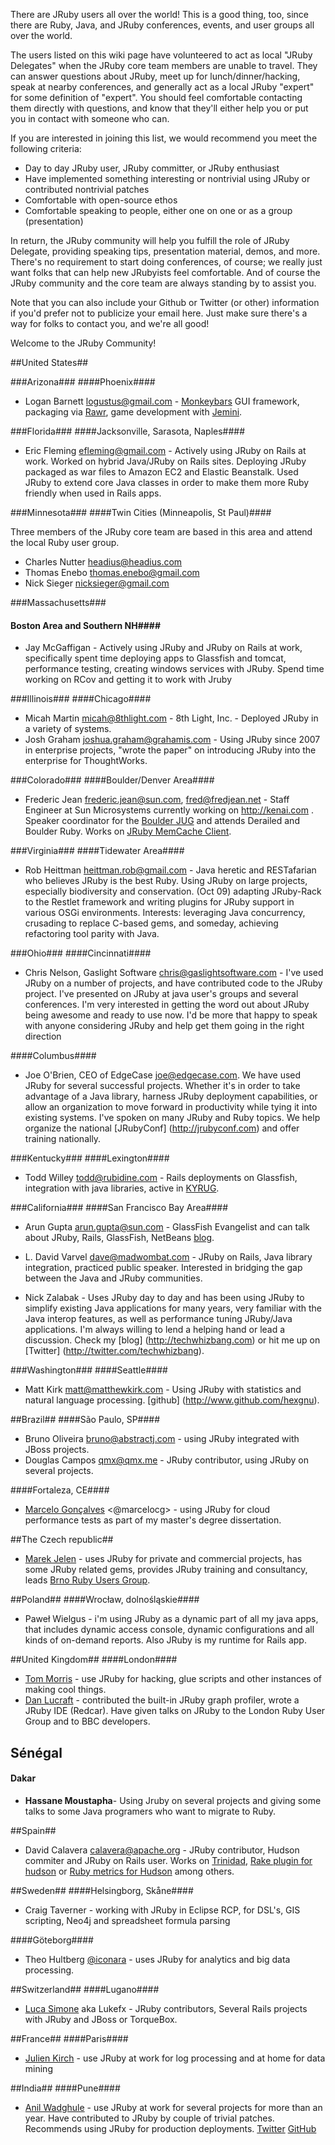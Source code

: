 There are JRuby users all over the world! This is a good thing, too, since there are Ruby, Java, and JRuby conferences, events, and user groups all over the world.

The users listed on this wiki page have volunteered to act as local "JRuby Delegates" when the JRuby core team members are unable to travel. They can answer questions about JRuby, meet up for lunch/dinner/hacking, speak at nearby conferences, and generally act as a local JRuby "expert" for some definition of "expert". You should feel comfortable contacting them directly with questions, and know that they'll either help you or put you in contact with someone who can.

If you are interested in joining this list, we would recommend you meet the following criteria:

* Day to day JRuby user, JRuby committer, or JRuby enthusiast
* Have implemented something interesting or nontrivial using JRuby or contributed nontrivial patches
* Comfortable with open-source ethos
* Comfortable speaking to people, either one on one or as a group (presentation)

In return, the JRuby community will help you fulfill the role of JRuby Delegate, providing speaking tips, presentation material, demos, and more. There's no requirement to start doing conferences, of course; we really just want folks that can help new JRubyists feel comfortable. And of course the JRuby community and the core team are always standing by to assist you.

Note that you can also include your Github or Twitter (or other) information if you'd prefer not to publicize your email here. Just make sure there's a way for folks to contact you, and we're all good!

Welcome to the JRuby Community!

##United States##

###Arizona###
####Phoenix####
* Logan Barnett <logustus@gmail.com> - [Monkeybars](http://monkeybars.org/) GUI framework, packaging via [Rawr](http://kenai.com/projects/rawr), game development with [Jemini](http://jemini.org).


###Florida###
####Jacksonville, Sarasota, Naples####
* Eric Fleming <efleming@gmail.com> - Actively using JRuby on Rails at work.  Worked on hybrid Java/JRuby on Rails sites.  Deploying JRuby packaged as war files to Amazon EC2 and Elastic Beanstalk.  Used JRuby to extend core Java classes in order to make them more Ruby friendly when used in Rails apps.


###Minnesota###
####Twin Cities (Minneapolis, St Paul)####

Three members of the JRuby core team are based in this area and attend the local Ruby user group.

* Charles Nutter <headius@headius.com>
* Thomas Enebo <thomas.enebo@gmail.com>
* Nick Sieger <nicksieger@gmail.com>

###Massachusetts###
#### Boston Area and Southern NH####
* Jay McGaffigan <hooligan495 at gmail dot com> - Actively using JRuby and JRuby on Rails at work, specifically spent time deploying apps to Glassfish and tomcat, performance testing, creating windows services with JRuby.
Spend time working on RCov and getting it to work with Jruby

###Illinois###
####Chicago####
* Micah Martin <micah@8thlight.com> - 8th Light, Inc. - Deployed JRuby in a variety of systems.
* Josh Graham <joshua.graham@grahamis.com> - Using JRuby since 2007 in enterprise projects, "wrote the paper" on introducing JRuby into the enterprise for ThoughtWorks.

###Colorado###
####Boulder/Denver Area####
* Frederic Jean <frederic.jean@sun.com>, <fred@fredjean.net> - Staff Engineer at Sun Microsystems currently working on http://kenai.com . Speaker coordinator for the [Boulder JUG](http://boulderjug.org) and attends Derailed and Boulder Ruby. Works on [JRuby MemCache Client](http://github.com/ikai/jruby-memcache-client).

###Virginia###
####Tidewater Area####
* Rob Heittman <heittman.rob@gmail.com> - Java heretic and RESTafarian who believes JRuby is the best Ruby.  Using JRuby on large projects, especially biodiversity and conservation.  (Oct 09) adapting JRuby-Rack to the Restlet framework and writing plugins for JRuby support in various OSGi environments.  Interests: leveraging Java concurrency, crusading to replace C-based gems, and someday, achieving refactoring tool parity with Java.

###Ohio###
####Cincinnati####
* Chris Nelson, Gaslight Software <chris@gaslightsoftware.com> - I've used JRuby on a number of projects, and have contributed code to the JRuby project.  I've presented on JRuby at java user's groups and several conferences.  I'm very interested in getting the word out about JRuby being awesome and ready to use now.  I'd be more that happy to speak with anyone considering JRuby and help get them going in the right direction

####Columbus####
* Joe O'Brien, CEO of EdgeCase <joe@edgecase.com>. We have used JRuby for several successful projects. Whether it's in order to take advantage of a Java library, harness JRuby deployment capabilities, or allow an organization to move forward in productivity while tying it into existing systems.  I've spoken on many JRuby and Ruby topics. We help organize the national [JRubyConf] (http://jrubyconf.com) and offer training nationally. 

###Kentucky###
####Lexington####
* Todd Willey <todd@rubidine.com> - Rails deployments on Glassfish, integration with java libraries, active in [KYRUG](http://kyrug.org/).

###California###
####San Francisco Bay Area####
* Arun Gupta <arun.gupta@sun.com> - GlassFish Evangelist and can talk about JRuby, Rails, GlassFish, NetBeans [blog](http://blogs.sun.com/arungupta).

* L. David Varvel <dave@madwombat.com> - JRuby on Rails, Java library integration, practiced public speaker.  Interested in bridging the gap between the Java and JRuby communities. 

* Nick Zalabak - Uses JRuby day to day and has been using JRuby to simplify existing Java applications for many years, very familiar with the Java interop features, as well as performance tuning JRuby/Java applications. I'm always willing to lend a helping hand or lead a discussion. Check my [blog] (http://techwhizbang.com) or hit me up on [Twitter] (http://twitter.com/techwhizbang). 

###Washington###
####Seattle####
* Matt Kirk <matt@matthewkirk.com> - Using JRuby with statistics and natural language processing. [github] (http://www.github.com/hexgnu).

##Brazil##
####São Paulo, SP####
* Bruno Oliveira <bruno@abstractj.com> - using JRuby integrated with JBoss projects.
* Douglas Campos <qmx@qmx.me> - JRuby contributor, using JRuby on several projects.

####Fortaleza, CE####
* [Marcelo Gonçalves](http://marcelogoncalves.com.br/) <@marcelocg> - using JRuby for cloud performance tests as part of my master's degree dissertation.

##The Czech republic##
* [Marek Jelen](http://www.marekjelen.cz) - uses JRuby for private and commercial projects, has some JRuby related gems, provides JRuby training and consultancy, leads [Brno Ruby Users Group](http://www.brug.cz).

##Poland##
####Wrocław, dolnośląskie####
* Paweł Wielgus <poulwiel at gmail.com> - i'm using JRuby as a dynamic part of all my java apps, that includes dynamic access console, dynamic configurations and all kinds of on-demand reports. Also JRuby is my runtime for Rails app.

##United Kingdom##
####London####
* [Tom Morris](http://tommorris.org/) - use JRuby for hacking, glue scripts and other instances of making cool things.
* [Dan Lucraft](http://danlucraft.com/) - contributed the built-in JRuby graph profiler, wrote a JRuby IDE (Redcar). Have given talks on JRuby to the London Ruby User Group and to BBC developers.

## Sénégal ##
#### Dakar ####
* **Hassane Moustapha**- Using Jruby on several projects and giving some talks to some Java programers who want to migrate to Ruby.

##Spain##
* David Calavera <calavera@apache.org> - JRuby contributor, Hudson commiter and JRuby on Rails user. Works on [Trinidad](http://calavera.github.com/trinidad), [Rake plugin for hudson](http://wiki.hudson-ci.org/display/HUDSON/Rake+plugin) or [Ruby metrics for Hudson](http://wiki.hudson-ci.org/display/HUDSON/Ruby+Metrics+plugin) among others.

##Sweden##
####Helsingborg, Skåne####
* Craig Taverner <craig at amanzi dot com> - working with JRuby in Eclipse RCP, for DSL's, GIS scripting, Neo4j and spreadsheet formula parsing

####Göteborg####
* Theo Hultberg [@iconara](http://twitter.com/iconara) - uses JRuby for analytics and big data processing.

##Switzerland##
####Lugano####
* [Luca Simone](http://www.lucasimone.info) aka Lukefx - JRuby contributors, Several Rails projects with JRuby and JBoss or TorqueBox.

##France##
####Paris####
* [Julien Kirch](http://archiloque.org/) - use JRuby at work for log processing and at home for data mining


##India##
####Pune####
* [Anil Wadghule](http://anilwadghule.com/) - use JRuby at work for several projects for more than an year. Have contributed to JRuby by couple of trivial patches. Recommends using JRuby for production deployments. [Twitter](http://twitter.com/anildigital) [GitHub](http://github.com/anildigital)